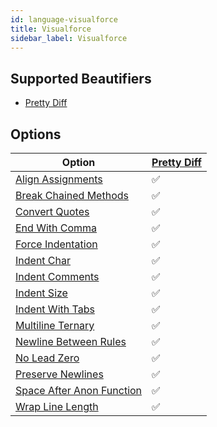 ```yaml
---
id: language-visualforce
title: Visualforce
sidebar_label: Visualforce
---
```

## Supported Beautifiers
- [Pretty Diff](/docs/beautifier-pretty-diff.html)
## Options
| Option | [Pretty Diff](/docs/beautifier-pretty-diff.html) |
| --- | --- |
| [Align Assignments](/docs/option-align-assignments.html) | &#9989; |
| [Break Chained Methods](/docs/option-break-chained-methods.html) | &#9989; |
| [Convert Quotes](/docs/option-convert-quotes.html) | &#9989; |
| [End With Comma](/docs/option-end-with-comma.html) | &#9989; |
| [Force Indentation](/docs/option-force-indentation.html) | &#9989; |
| [Indent Char](/docs/option-indent-char.html) | &#9989; |
| [Indent Comments](/docs/option-indent-comments.html) | &#9989; |
| [Indent Size](/docs/option-indent-size.html) | &#9989; |
| [Indent With Tabs](/docs/option-indent-with-tabs.html) | &#9989; |
| [Multiline Ternary](/docs/option-multiline-ternary.html) | &#9989; |
| [Newline Between Rules](/docs/option-newline-between-rules.html) | &#9989; |
| [No Lead Zero](/docs/option-no-lead-zero.html) | &#9989; |
| [Preserve Newlines](/docs/option-preserve-newlines.html) | &#9989; |
| [Space After Anon Function](/docs/option-space-after-anon-function.html) | &#9989; |
| [Wrap Line Length](/docs/option-wrap-line-length.html) | &#9989; |